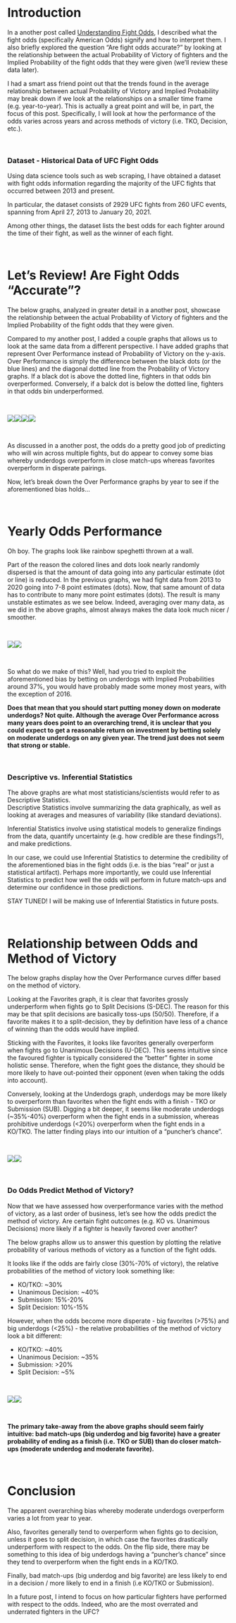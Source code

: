 <br>

Introduction
============

In a another post called [Understanding Fight
Odds](https://aggression-to-the-mean.github.io/AttM/for-the-people/arts/2021/02/01/Understanding-Fight-Odds.html),
I described what the fight odds (specifically American Odds) signify and
how to interpret them. I also briefly explored the question “Are fight
odds accurate?” by looking at the relationship between the actual
Probability of Victory of fighters and the Implied Probability of the
fight odds that they were given (we’ll review these data later).

I had a smart ass friend point out that the trends found in the average
relationship between actual Probability of Victory and Implied
Probability may break down if we look at the relationships on a smaller
time frame (e.g. year-to-year). This is actually a great point and will
be, in part, the focus of this post. Specifically, I will look at how
the performance of the odds varies across years and across methods of
victory (i.e. TKO, Decision, etc.).

<br>

### Dataset - Historical Data of UFC Fight Odds

Using data science tools such as web scraping, I have obtained a dataset
with fight odds information regarding the majority of the UFC fights
that occurred between 2013 and present.

In particular, the dataset consists of 2929 UFC fights from 260 UFC
events, spanning from April 27, 2013 to January 20, 2021.

Among other things, the dataset lists the best odds for each fighter
around the time of their fight, as well as the winner of each fight.

<br>

Let’s Review! Are Fight Odds “Accurate”?
========================================

The below graphs, analyzed in greater detail in a another post, showcase
the relationship between the actual Probability of Victory of fighters
and the Implied Probability of the fight odds that they were given.

Compared to my another post, I added a couple graphs that allows us to
look at the same data from a different perspective. I have added graphs
that represent Over Performance instead of Probability of Victory on the
y-axis. Over Performance is simply the difference between the black dots
(or the blue lines) and the diagonal dotted line from the Probability of
Victory graphs. If a black dot is above the dotted line, fighters in
that odds bin overperformed. Conversely, if a balck dot is below the
dotted line, fighters in that odds bin underperformed.

<br>

![](/AttM/rmd_images/2021-02-01-how_accurate_are_fight_odds/unnamed-chunk-3-1.png)![](/AttM/rmd_images/2021-02-01-how_accurate_are_fight_odds/unnamed-chunk-3-2.png)![](/AttM/rmd_images/2021-02-01-how_accurate_are_fight_odds/unnamed-chunk-3-3.png)![](/AttM/rmd_images/2021-02-01-how_accurate_are_fight_odds/unnamed-chunk-3-4.png)

<br>

As discussed in a another post, the odds do a pretty good job of
predicting who will win across multiple fights, but do appear to convey
some bias whereby underdogs overperform in close match-ups whereas
favorites overperform in disperate pairings.

Now, let’s break down the Over Performance graphs by year to see if the
aforementioned bias holds…

<br>

Yearly Odds Performance
=======================

Oh boy. The graphs look like rainbow speghetti thrown at a wall.

Part of the reason the colored lines and dots look nearly randomly
dispersed is that the amount of data going into any particular estimate
(dot or line) is reduced. In the previous graphs, we had fight data from
2013 to 2020 going into 7-8 point estimates (dots). Now, that same
amount of data has to contribute to many more point estimates (dots).
The result is many unstable estimates as we see below. Indeed, averaging
over many data, as we did in the above graphs, almost always makes the
data look much nicer / smoother.

<br>

![](/AttM/rmd_images/2021-02-01-how_accurate_are_fight_odds/unnamed-chunk-4-1.png)![](/AttM/rmd_images/2021-02-01-how_accurate_are_fight_odds/unnamed-chunk-4-2.png)

<br>

So what do we make of this? Well, had you tried to exploit the
aforementioned bias by betting on underdogs with Implied Probabilities
around 37%, you would have probably made some money most years, with the
exception of 2016.

**Does that mean that you should start putting money down on moderate
underdogs? Not quite. Although the average Over Performance across many
years does point to an overarching trend, it is unclear that you could
expect to get a reasonable return on investment by betting solely on
moderate underdogs on any given year. The trend just does not seem that
strong or stable.**

<br>

### Descriptive vs. Inferential Statistics

The above graphs are what most statisticians/scientists would refer to
as Descriptive Statistics.  
Descriptive Statistics involve summarizing the data graphically, as well
as looking at averages and measures of variability (like standard
deviations).

Inferential Statistics involve using statistical models to generalize
findings from the data, quantify uncertainty (e.g. how credible are
these findings?), and make predictions.

In our case, we could use Inferential Statistics to determine the
credibility of the aforementioned bias in the fight odds (i.e. is the
bias “real” or just a statistical artifact). Perhaps more importantly,
we could use Inferential Statistics to predict how well the odds will
perform in future match-ups and determine our confidence in those
predictions.

STAY TUNED! I will be making use of Inferential Statistics in future
posts.

<br>

Relationship between Odds and Method of Victory
===============================================

The below graphs display how the Over Performance curves differ based on
the method of victory.

Looking at the Favorites graph, it is clear that favorites grossly
underperform when fights go to Split Decisions (S-DEC). The reason for
this may be that split decisions are basically toss-ups (50/50).
Therefore, if a favorite makes it to a split-decision, they by
definition have less of a chance of winning than the odds would have
implied.

Sticking with the Favorites, it looks like favorites generally
overperform when fights go to Unanimous Decisions (U-DEC). This seems
intuitive since the favoured fighter is typically considered the
“better” fighter in some holistic sense. Therefore, when the fight goes
the distance, they should be more likely to have out-pointed their
opponent (even when taking the odds into account).

Conversely, looking at the Underdogs graph, underdogs may be more likely
to overperform than favorites when the fight ends with a finish - TKO or
Submission (SUB). Digging a bit deeper, it seems like moderate underdogs
(~35%-40%) overperform when the fight ends in a submission, whereas
prohibitive underdogs (&lt;20%) overperform when the fight ends in a
KO/TKO. The latter finding plays into our intuition of a “puncher’s
chance”.

<br>

![](/AttM/rmd_images/2021-02-01-how_accurate_are_fight_odds/unnamed-chunk-5-1.png)![](/AttM/rmd_images/2021-02-01-how_accurate_are_fight_odds/unnamed-chunk-5-2.png)

<br>

### Do Odds Predict Method of Victory?

Now that we have assessed how overperformance varies with the method of
victory, as a last order of business, let’s see how the odds predict the
method of victory. Are certain fight outcomes (e.g. KO vs. Unanimous
Decisions) more likely if a fighter is heavily favored over another?

The below graphs allow us to answer this question by plotting the
relative probability of various methods of victory as a function of the
fight odds.

It looks like if the odds are fairly close (30%-70% of victory), the
relative probabilities of the method of victory look something like:  
- KO/TKO: ~30%  
- Unanimous Decision: ~40%  
- Submission: 15%-20%  
- Split Decision: 10%-15%

However, when the odds become more disperate - big favorites (&gt;75%)
and big underdogs (&lt;25%) - the relative probabilities of the method
of victory look a bit different:  
- KO/TKO: ~40%  
- Unanimous Decision: ~35%  
- Submission: &gt;20%  
- Split Decision: ~5%

<br>

![](/AttM/rmd_images/2021-02-01-how_accurate_are_fight_odds/unnamed-chunk-6-1.png)![](/AttM/rmd_images/2021-02-01-how_accurate_are_fight_odds/unnamed-chunk-6-2.png)

<br>

**The primary take-away from the above graphs should seem fairly
intuitive: bad match-ups (big underdog and big favorite) have a greater
probability of ending as a finish (i.e. TKO or SUB) than do closer
match-ups (moderate underdog and moderate favorite).**

<br>

Conclusion
==========

The apparent overarching bias whereby moderate underdogs overperform
varies a lot from year to year.

Also, favorites generally tend to overperform when fights go to
decision, unless it goes to split decision, in which case the favorites
drastically underperform with respect to the odds. On the flip side,
there may be something to this idea of big underdogs having a “puncher’s
chance” since they tend to overperform when the fight ends in a KO/TKO.

Finally, bad match-ups (big underdog and big favorite) are less likely
to end in a decision / more likely to end in a finish (i.e KO/TKO or
Submission).

In a future post, I intend to focus on how particular fighters have
performed with respect to the odds. Indeed, who are the most overrated
and underrated fighters in the UFC?
